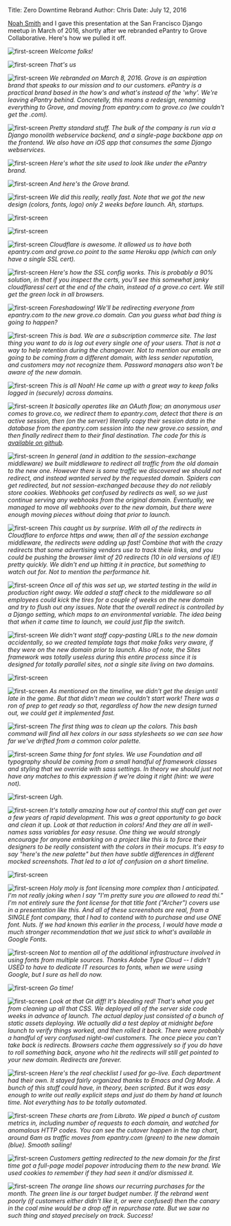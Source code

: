 Title: Zero Downtime Rebrand
Author: Chris
Date: July 12, 2016

[Noah Smith](https://github.com/noazark/) and I gave this presentation at the San Francisco Django meetup in March of 2016, shortly after we rebranded ePantry to Grove Collaborative. Here's how we pulled it off.

<!-- PELICAN_END_SUMMARY -->

![first-screen]({filename}/images/rebrand-slides/20160330-Rebrand-Django-Meetup-01.png)
_Welcome folks!_

![first-screen]({filename}/images/rebrand-slides/20160330-Rebrand-Django-Meetup-02.png)
_That's us_

![first-screen]({filename}/images/rebrand-slides/20160330-Rebrand-Django-Meetup-03.png)
_We rebranded on March 8, 2016. Grove is an aspiration brand that speaks to our mission and to our customers. ePantry is a practical brand based in the how's and what's instead of the 'why'. We're leaving ePantry behind. Concretelly, this means a redesign, renaming everything to Grove, and moving from epantry.com to grove.co (we couldn't get the .com)._

![first-screen]({filename}/images/rebrand-slides/20160330-Rebrand-Django-Meetup-04.png)
_Pretty standard stuff. The bulk of the company is run via a Django monolith webservice backend, and a single-page backbone app on the frontend. We also have an iOS app that consumes the same Django webservices._

![first-screen]({filename}/images/rebrand-slides/20160330-Rebrand-Django-Meetup-05.png)
_Here's what the site used to look like under the ePantry brand._

![first-screen]({filename}/images/rebrand-slides/20160330-Rebrand-Django-Meetup-06.png)
_And here's the Grove brand._

![first-screen]({filename}/images/rebrand-slides/20160330-Rebrand-Django-Meetup-07.png)
_We did this really, really fast. Note that we got the new design (colors, fonts, logo) only 2 weeks before launch. Ah, startups._

![first-screen]({filename}/images/rebrand-slides/20160330-Rebrand-Django-Meetup-08.png)

![first-screen]({filename}/images/rebrand-slides/20160330-Rebrand-Django-Meetup-09.png)

![first-screen]({filename}/images/rebrand-slides/20160330-Rebrand-Django-Meetup-10.png)
_Cloudflare is awesome. It allowed us to have both epantry.com and grove.co point to the same Heroku app (which can only have a single SSL cert)._

![first-screen]({filename}/images/rebrand-slides/20160330-Rebrand-Django-Meetup-11.png)
_Here's how the SSL config works. This is probably a 90% solution, in that if you inspect the certs, you'll see this somewhat janky cloudflaressl cert at the end of the chain, instead of a grove.co cert. We still get the green lock in all browsers._

![first-screen]({filename}/images/rebrand-slides/20160330-Rebrand-Django-Meetup-12.png)
_Foreshadowing! We'll be redirecting everyone from epantry.com to the new grove.co domain. Can you guess what bad thing is going to happen?_

![first-screen]({filename}/images/rebrand-slides/20160330-Rebrand-Django-Meetup-13.png)
_This is bad. We are a subscription commerce site. The last thing you want to do is log out every single one of your users. That is not a way to help retention during the changeover. Not to mention our emails are going to be coming from a different domain, with less sender reputation, and customers may not recognize them. Password managers also won't be aware of the new domain._

![first-screen]({filename}/images/rebrand-slides/20160330-Rebrand-Django-Meetup-14.png)
_This is all Noah! He came up with a great way to keep folks logged in (securely) across domains._

![first-screen]({filename}/images/rebrand-slides/20160330-Rebrand-Django-Meetup-15.png)
_It basically operates like an OAuth flow; an anonymous user comes to grove.co, we redirect them to epantry.com, detect that there is an active session, then (on the server) literally copy their session data in the database from the epantry.com session into the new grove.co session, and then finally redirect them to their final destination. The code for this is [available on github](https://www.github.com/groveco/rebrand)._

![first-screen]({filename}/images/rebrand-slides/20160330-Rebrand-Django-Meetup-16.png)
_In general (and in addition to the session-exchange middleware) we built middleware to redirect all traffic from the old domain to the new one. However there is some traffic we discovered we should not redirect, and instead wanted served by the requested domain. Spiders can get redirected, but not session-exchanged because they do not reliably store cookies. Webhooks get confused by redirects as well, so we just continue serving any webhooks from the original domain. Eventually, we managed to move all webhooks over to the new domain, but there were enough moving pieces without doing that prior to launch._

![first-screen]({filename}/images/rebrand-slides/20160330-Rebrand-Django-Meetup-17.png)
_This caught us by surprise. With all of the redirects in Cloudflare to enforce https and www, then all of the session exchange middleware, the redirects were adding up fast! Combine that with the crazy redirects that some advertising vendors use to track theie links, and you could be pushing the browser limit of 20 redirects (10 in old versions of IE!) pretty quickly. We didn't end up hitting it in practice, but something to watch out for. Not to mention the performance hit._

![first-screen]({filename}/images/rebrand-slides/20160330-Rebrand-Django-Meetup-18.png)
_Once all of this was set up, we started testing in the wild in production right away. We added a staff check to the middleware so all employees could kick the tires for a couple of weeks on the new domain and try to flush out any issues. Note that the overall redirect is controlled by a Django setting, which maps to an environmental variable. The idea being that when it came time to launch, we could just flip the switch._

![first-screen]({filename}/images/rebrand-slides/20160330-Rebrand-Django-Meetup-19.png)
_We didn't want staff copy-pasting URLs to the new domain accidentally, so we created template tags that make folks very aware, if they were on the new domain prior to launch. Also of note, the Sites framework was totally useless during this entire process since it is designed for totally parallel sites, not a single site living on two domains._

![first-screen]({filename}/images/rebrand-slides/20160330-Rebrand-Django-Meetup-20.png)


![first-screen]({filename}/images/rebrand-slides/20160330-Rebrand-Django-Meetup-21.png)
_As mentioned on the timeline, we didn't get the design until late in the game. But that didn't mean we couldn't start work! There was a ron of prep to get ready so that, regardless of how the new design turned out, we could get it implemented fast._

![first-screen]({filename}/images/rebrand-slides/20160330-Rebrand-Django-Meetup-22.png)
_The first thing was to clean up the colors. This bash command will find all hex colors in our sass stylesheets so we can see how far we've drifted from a common color palette._

![first-screen]({filename}/images/rebrand-slides/20160330-Rebrand-Django-Meetup-23.png)
_Same thing for font styles. We use Foundation and all typography should be coming from a small handful of framework classes and styling that we override with sass settings. In theory we should just not have any matches to this expression if we're doing it right (hint: we were not)._

![first-screen]({filename}/images/rebrand-slides/20160330-Rebrand-Django-Meetup-24.png)
_Ugh._

![first-screen]({filename}/images/rebrand-slides/20160330-Rebrand-Django-Meetup-25.png)
_It's totally amazing how out of control this stuff can get over a few years of rapid development. This was a great opportunity to go back and clean it up. Look at that reduction in colors! And they are all in well-names sass variables for easy resuse. One thing we would strongly encourage for anyone embarking on a project like this is to force their designers to be really consistent with the colors in their mocups. It's easy to say "here's the new palette" but then have subtle differences in different mocked screenshots. That led to a lot of confusion on a short timeline._

![first-screen]({filename}/images/rebrand-slides/20160330-Rebrand-Django-Meetup-26.png)

![first-screen]({filename}/images/rebrand-slides/20160330-Rebrand-Django-Meetup-27.png)
_Holy moly is font licensing more complex than I anticipated. I'm not really joking when I say "I'm pretty sure you are allowed to read thi." I'm not entirely sure the font license for that title font ("Archer") covers use in a presentation like this. And all of these screenshots are real, from a SINGLE font company, that I had to contend with to purchase and use ONE font. Nuts. If we had known this earlier in the process, I would have made a much stronger recommendation that we just stick to what's available in Google Fonts._

![first-screen]({filename}/images/rebrand-slides/20160330-Rebrand-Django-Meetup-28.png)
_Not to mention all of the additional infrastructure involved in using fonts from multiple sources. Thanks Adobe Type Cloud -- I didn't USED to have to dedicate IT resources to fonts, when we were using Google, but I sure as hell do now._

![first-screen]({filename}/images/rebrand-slides/20160330-Rebrand-Django-Meetup-29.png)
_Go time!_

![first-screen]({filename}/images/rebrand-slides/20160330-Rebrand-Django-Meetup-30.png)
_Look at that Git diff! It's bleeding red! That's what you get from cleaning up all that CSS. We deployed all of the server side code weeks in advance of launch. The actual deploy just consisted of a bunch of static assets deploying. We actually did a test deploy at midnight before launch to verify things worked, and then rolled it back. There were probably a handful of very confused night-owl customers. The once piece you can't take back is redirects. Browsers cache them aggressively so if you do have to roll something back, anyone who hit the redirects will still get pointed to your new domain. Redirects are forever._

![first-screen]({filename}/images/rebrand-slides/20160330-Rebrand-Django-Meetup-31.png)
_Here's the real checklist I used for go-live. Each department had their own. It stayed fairly organized thanks to Emacs and Org Mode. A bunch of this stuff could have, in theory, been scripted. But it was easy enough to write out really explicit steps and just do them by hand at launch time. Not everything has to be totally automated._

![first-screen]({filename}/images/rebrand-slides/20160330-Rebrand-Django-Meetup-32.png)
_These charts are from Librato. We piped a bunch of custom metrics in, including number of requests to each domain, and watched for anomalous HTTP codes. You can see the cutover happen in the top chart, around 6am as traffic moves from epantry.com (green) to the new domain (blue). Smooth sailing!_

![first-screen]({filename}/images/rebrand-slides/20160330-Rebrand-Django-Meetup-33.png)
_Customers getting redirected to the new domain for the first time got a full-page model popover introducing them to the new brand. We used cookies to remember if they had seen it and/or dismissed it._

![first-screen]({filename}/images/rebrand-slides/20160330-Rebrand-Django-Meetup-34.png)
_The orange line shows our recurring purchases for the month. The green line is our target budget number. If the rebrand went poorly (if customers either didn't like it, or were confused) then the canary in the coal mine would be a drop off in repurchase rate. But we saw no such thing and stayed precisely on track. Success!_
